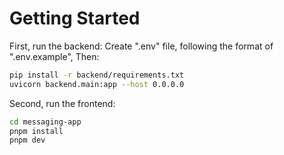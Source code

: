 # Getting Started

First, run the backend:
Create ".env" file, following the format of ".env.example",
Then:

```bash
pip install -r backend/requirements.txt
uvicorn backend.main:app --host 0.0.0.0
```

Second, run the frontend:

```bash
cd messaging-app
pnpm install
pnpm dev
```
